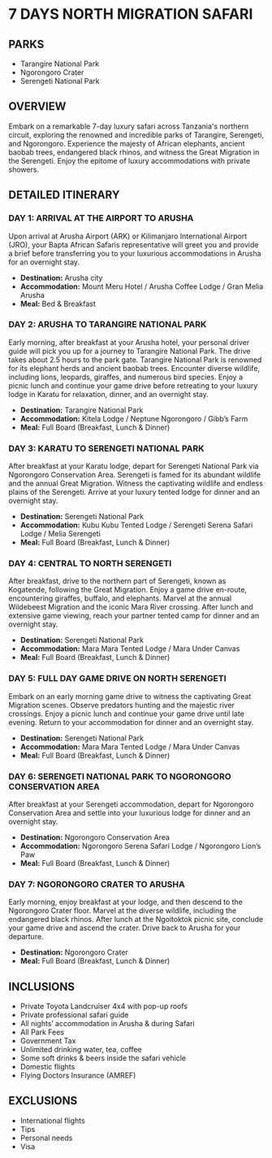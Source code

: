 # 7 DAYS NORTH MIGRATION SAFARI

## PARKS

- Tarangire National Park
- Ngorongoro Crater
- Serengeti National Park

## OVERVIEW

Embark on a remarkable 7-day luxury safari across Tanzania's northern circuit, exploring the renowned and incredible parks of Tarangire, Serengeti, and Ngorongoro. Experience the majesty of African elephants, ancient baobab trees, endangered black rhinos, and witness the Great Migration in the Serengeti. Enjoy the epitome of luxury accommodations with private showers.

## DETAILED ITINERARY

### DAY 1: ARRIVAL AT THE AIRPORT TO ARUSHA

Upon arrival at Arusha Airport (ARK) or Kilimanjaro International Airport (JRO), your Bapta African Safaris representative will greet you and provide a brief before transferring you to your luxurious accommodations in Arusha for an overnight stay.

- **Destination:** Arusha city
- **Accommodation:** Mount Meru Hotel / Arusha Coffee Lodge / Gran Melia Arusha
- **Meal:** Bed & Breakfast

### DAY 2: ARUSHA TO TARANGIRE NATIONAL PARK

Early morning, after breakfast at your Arusha hotel, your personal driver guide will pick you up for a journey to Tarangire National Park. The drive takes about 2.5 hours to the park gate. Tarangire National Park is renowned for its elephant herds and ancient baobab trees. Encounter diverse wildlife, including lions, leopards, giraffes, and numerous bird species. Enjoy a picnic lunch and continue your game drive before retreating to your luxury lodge in Karatu for relaxation, dinner, and an overnight stay.

- **Destination:** Tarangire National Park
- **Accommodation:** Kitela Lodge / Neptune Ngorongoro / Gibb’s Farm
- **Meal:** Full Board (Breakfast, Lunch & Dinner)

### DAY 3: KARATU TO SERENGETI NATIONAL PARK

After breakfast at your Karatu lodge, depart for Serengeti National Park via Ngorongoro Conservation Area. Serengeti is famed for its abundant wildlife and the annual Great Migration. Witness the captivating wildlife and endless plains of the Serengeti. Arrive at your luxury tented lodge for dinner and an overnight stay.

- **Destination:** Serengeti National Park
- **Accommodation:** Kubu Kubu Tented Lodge / Serengeti Serena Safari Lodge / Melia Serengeti
- **Meal:** Full Board (Breakfast, Lunch & Dinner)

### DAY 4: CENTRAL TO NORTH SERENGETI

After breakfast, drive to the northern part of Serengeti, known as Kogatende, following the Great Migration. Enjoy a game drive en-route, encountering giraffes, buffalo, and elephants. Marvel at the annual Wildebeest Migration and the iconic Mara River crossing. After lunch and extensive game viewing, reach your partner tented camp for dinner and an overnight stay.

- **Destination:** Serengeti National Park
- **Accommodation:** Mara Mara Tented Lodge / Mara Under Canvas
- **Meal:** Full Board (Breakfast, Lunch & Dinner)

### DAY 5: FULL DAY GAME DRIVE ON NORTH SERENGETI

Embark on an early morning game drive to witness the captivating Great Migration scenes. Observe predators hunting and the majestic river crossings. Enjoy a picnic lunch and continue your game drive until late evening. Return to your accommodation for dinner and an overnight stay.

- **Destination:** Serengeti National Park
- **Accommodation:** Mara Mara Tented Lodge / Mara Under Canvas
- **Meal:** Full Board (Breakfast, Lunch & Dinner)

### DAY 6: SERENGETI NATIONAL PARK TO NGORONGORO CONSERVATION AREA

After breakfast at your Serengeti accommodation, depart for Ngorongoro Conservation Area and settle into your luxurious lodge for dinner and an overnight stay.

- **Destination:** Ngorongoro Conservation Area
- **Accommodation:** Ngorongoro Serena Safari Lodge / Ngorongoro Lion’s Paw
- **Meal:** Full Board (Breakfast, Lunch & Dinner)

### DAY 7: NGORONGORO CRATER TO ARUSHA

Early morning, enjoy breakfast at your lodge, and then descend to the Ngorongoro Crater floor. Marvel at the diverse wildlife, including the endangered black rhinos. After lunch at the Ngoitoktok picnic site, conclude your game drive and ascend the crater. Drive back to Arusha for your departure.

- **Destination:** Ngorongoro Crater
- **Meal:** Full Board (Breakfast, Lunch & Dinner)

## INCLUSIONS

- Private Toyota Landcruiser 4x4 with pop-up roofs
- Private professional safari guide
- All nights’ accommodation in Arusha & during Safari
- All Park Fees
- Government Tax
- Unlimited drinking water, tea, coffee
- Some soft drinks & beers inside the safari vehicle
- Domestic flights
- Flying Doctors Insurance (AMREF)

## EXCLUSIONS

- International flights
- Tips
- Personal needs
- Visa
